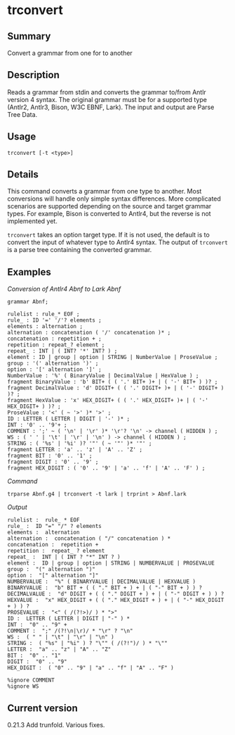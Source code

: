 # trconvert

## Summary

Convert a grammar from one for to another

## Description

Reads a grammar from stdin and converts the grammar to/from Antlr version 4
syntax. The original grammar must be for a supported type (Antlr2, Antlr3,
Bison, W3C EBNF, Lark). The input and output are Parse Tree Data.

## Usage

    trconvert [-t <type>]

## Details

This command converts a grammar from one type to another. Most
conversions will handle only simple syntax differences. More complicated
scenarios are supported depending on the source and target grammar types.
For example, Bison is converted to Antlr4, but the reverse is not
implemented yet.

`trconvert` takes an option target type. If it is not used, the default
is to convert the input of whatever type to Antlr4 syntax. The output
of `trconvert` is a parse tree containing the converted grammar.

## Examples

_Conversion of Antlr4 Abnf to Lark Abnf_

    grammar Abnf;

    rulelist : rule_* EOF ;
    rule_ : ID '=' '/'? elements ;
    elements : alternation ;
    alternation : concatenation ( '/' concatenation )* ;
    concatenation : repetition + ;
    repetition : repeat_? element ;
    repeat_ : INT | ( INT? '*' INT? ) ;
    element : ID | group | option | STRING | NumberValue | ProseValue ;
    group : '(' alternation ')' ;
    option : '[' alternation ']' ;
    NumberValue : '%' ( BinaryValue | DecimalValue | HexValue ) ;
    fragment BinaryValue : 'b' BIT+ ( ( '.' BIT+ )+ | ( '-' BIT+ ) )? ;
    fragment DecimalValue : 'd' DIGIT+ ( ( '.' DIGIT+ )+ | ( '-' DIGIT+ ) )? ;
    fragment HexValue : 'x' HEX_DIGIT+ ( ( '.' HEX_DIGIT+ )+ | ( '-' HEX_DIGIT+ ) )? ;
    ProseValue : '<' ( ~ '>' )* '>' ;
    ID : LETTER ( LETTER | DIGIT | '-' )* ;
    INT : '0' .. '9'+ ;
    COMMENT : ';' ~ ( '\n' | '\r' )* '\r'? '\n' -> channel ( HIDDEN ) ;
    WS : ( ' ' | '\t' | '\r' | '\n' ) -> channel ( HIDDEN ) ;
    STRING : ( '%s' | '%i' )? '"' ( ~ '"' )* '"' ;
    fragment LETTER : 'a' .. 'z' | 'A' .. 'Z' ;
    fragment BIT : '0' .. '1' ;
    fragment DIGIT : '0' .. '9' ;
    fragment HEX_DIGIT : ( '0' .. '9' | 'a' .. 'f' | 'A' .. 'F' ) ;

_Command_

    trparse Abnf.g4 | trconvert -t lark | trprint > Abnf.lark

_Output_

    rulelist :  rule_ * EOF 
    rule_ :  ID "=" "/" ? elements 
    elements :  alternation 
    alternation :  concatenation ( "/" concatenation ) * 
    concatenation :  repetition + 
    repetition :  repeat_ ? element 
    repeat_ :  INT | ( INT ? "*" INT ? ) 
    element :  ID | group | option | STRING | NUMBERVALUE | PROSEVALUE 
    group :  "(" alternation ")" 
    option :  "[" alternation "]" 
    NUMBERVALUE :  "%" ( BINARYVALUE | DECIMALVALUE | HEXVALUE ) 
    BINARYVALUE :  "b" BIT + ( ( "." BIT + ) + | ( "-" BIT + ) ) ? 
    DECIMALVALUE :  "d" DIGIT + ( ( "." DIGIT + ) + | ( "-" DIGIT + ) ) ? 
    HEXVALUE :  "x" HEX_DIGIT + ( ( "." HEX_DIGIT + ) + | ( "-" HEX_DIGIT + ) ) ? 
    PROSEVALUE :  "<" ( /(?!>)/ ) * ">" 
    ID :  LETTER ( LETTER | DIGIT | "-" ) * 
    INT :  "0" .. "9" + 
    COMMENT :  ";" /(?!\n|\r)/ * "\r" ? "\n" 
    WS :  ( " " | "\t" | "\r" | "\n" ) 
    STRING :  ( "%s" | "%i" ) ? "\"" ( /(?!")/ ) * "\"" 
    LETTER :  "a" .. "z" | "A" .. "Z" 
    BIT :  "0" .. "1" 
    DIGIT :  "0" .. "9" 
    HEX_DIGIT :  ( "0" .. "9" | "a" .. "f" | "A" .. "F" ) 

    %ignore COMMENT
    %ignore WS

## Current version

0.21.3 Add trunfold. Various fixes.

